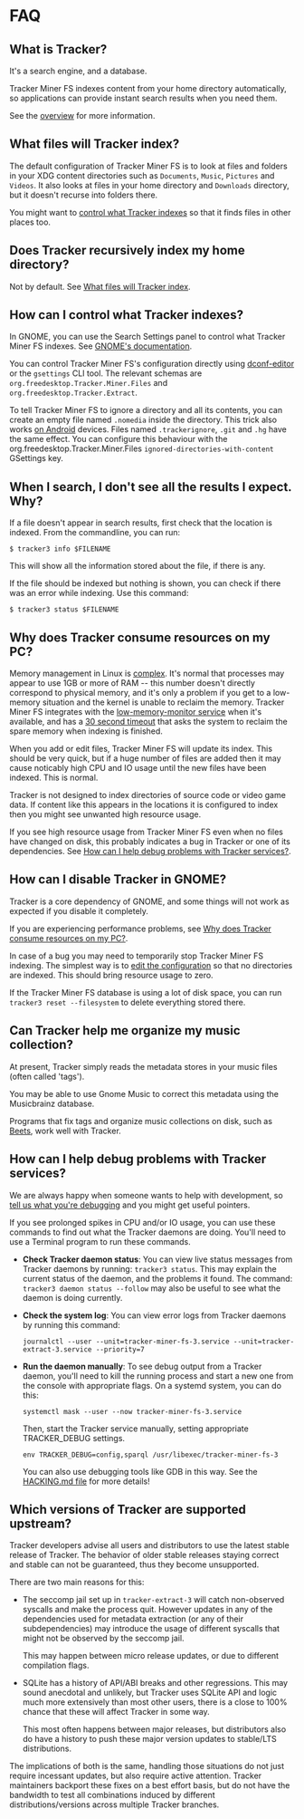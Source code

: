 # FAQ

## What is Tracker?

It's a search engine, and a database.

Tracker Miner FS indexes content from your home directory automatically, so
applications can provide instant search results when you need them.

See the [overview](../overview) for more information.

## What files will Tracker index?

The default configuration of Tracker Miner FS is to look at files and folders
in your XDG content directories such as `Documents`, `Music`, `Pictures` and
`Videos`.  It also looks at files in your home directory and `Downloads`
directory, but it doesn't recurse into folders there.

You might want to [control what Tracker indexes] so that it finds files in
other places too.

## Does Tracker recursively index my home directory?

Not by default. See [What files will Tracker index](#what-files-will-tracker-index).

## How can I control what Tracker indexes?

In GNOME, you can use the Search Settings panel to control what Tracker
Miner FS indexes. See [GNOME's
documentation](https://help.gnome.org/users/gnome-help/unstable/files-search.html.en).

You can control Tracker Miner FS's configuration directly using
[dconf-editor](https://wiki.gnome.org/Apps/DconfEditor) or the `gsettings` CLI
tool.
The relevant schemas are `org.freedesktop.Tracker.Miner.Files` and
`org.freedesktop.Tracker.Extract`.

To tell Tracker Miner FS to ignore a directory and all its contents, you can
create an empty file named `.nomedia` inside the directory. This trick also
works [on Android](https://www.lifewire.com/nomedia-file-4172882) devices.
Files named `.trackerignore`, `.git` and `.hg` have the same effect. You can
configure this behaviour with the org.freedesktop.Tracker.Miner.Files
`ignored-directories-with-content` GSettings key.

## When I search, I don't see all the results I expect. Why?

If a file doesn't appear in search results, first check that the location is
indexed. From the commandline, you can run:

    $ tracker3 info $FILENAME

This will show all the information stored about the file, if there is any.

If the file should be indexed but nothing is shown, you can check
if there was an error while indexing. Use this command:

    $ tracker3 status $FILENAME

## Why does Tracker consume resources on my PC?

Memory management in Linux is [complex](http://opsmonkey.blogspot.com/2007/01/linux-memory-overcommit.html).
It's normal that processes may appear to use 1GB or more of RAM -- this number
doesn't directly correspond to physical memory, and it's only a problem if you
get to a low-memory situation and the kernel is unable to
reclaim the memory. Tracker Miner FS integrates with the [low-memory-monitor service](https://www.hadess.net/2019/08/low-memory-monitor-new-project.html)
when it's available, and has a [30 second timeout](https://gitlab.gnome.org/GNOME/tracker-miners/-/commit/ccb0b4ebbff4dfacf17ea67ce56bb27c39741811)
that asks the system to reclaim the spare memory when indexing is finished.

When you add or edit files, Tracker Miner FS will update its index. This should
be very quick, but if a huge number of files are added then it may cause
noticably high CPU and IO usage until the new files have been indexed. This is
normal.

Tracker is not designed to index directories of source code or video game data.
If content like this appears in the locations it is configured to index
then you might see unwanted high resource usage.

If you see high resource usage from Tracker Miner FS even when no files have
changed on disk, this probably indicates a bug in Tracker or one of its
dependencies.
See [How can I help debug problems with Tracker services?](#how-can-i-help-debug-problems-with-tracker-services).

## How can I disable Tracker in GNOME?

Tracker is a core dependency of GNOME, and some things will not work as
expected if you disable it completely.

If you are experiencing performance problems, see [Why does Tracker consume
resources on my PC?].

In case of a bug you may need to temporarily stop Tracker Miner FS indexing.
The simplest way is to [edit the
configuration](#how-can-i-control-what-tracker-indexes) so that no directories
are indexed. This should bring resource usage to zero.

If the Tracker Miner FS database is using a lot of disk space, you can run
`tracker3 reset --filesystem` to delete everything stored there.

## Can Tracker help me organize my music collection?

At present, Tracker simply reads the metadata stores in your music files (often
called 'tags').

You may be able to use Gnome Music to correct this metadata using the
Musicbrainz database.

Programs that fix tags and organize music collections on disk, such as
[Beets](http://beets.io/), work well with Tracker.

## How can I help debug problems with Tracker services?

We are always happy when someone wants to help with development, so [tell us
what you're debugging](../community) and you might get useful pointers.

If you see prolonged spikes in CPU and/or IO usage, you can use these commands
to find out what the Tracker daemons are doing. You'll need to use a Terminal
program to run these commands.

  * **Check Tracker daemon status**: You can view live status messages from
    Tracker daemons by running: `tracker3 status`. This may explain the current
    status of the daemon, and the problems it found. The command:
    `tracker3 daemon status --follow` may also be useful to see what the
    daemon is doing currently.

  * **Check the system log**: You can view error logs from Tracker daemons by
    running this command:

        journalctl --user --unit=tracker-miner-fs-3.service --unit=tracker-extract-3.service --priority=7
      
  * **Run the daemon manually**: To see debug output from a Tracker daemon,
    you'll need to kill the running process and start a new one from the
    console with appropriate flags. On a systemd system, you can do this:

        systemctl mask --user --now tracker-miner-fs-3.service
    
    Then, start the Tracker service manually, setting appropriate
    TRACKER_DEBUG settings.

        env TRACKER_DEBUG=config,sparql /usr/libexec/tracker-miner-fs-3

    You can also use debugging tools like GDB in this way. See the
    [HACKING.md file](https://gitlab.gnome.org/GNOME/tracker/-/blob/master/HACKING.md)
    for more details!


[Why does Tracker consume resources on my PC?]: #why-does-tracker-consume-resources-on-my-pc
[control what Tracker indexes]: #how-can-i-control-what-tracker-indexes

## Which versions of Tracker are supported upstream?

Tracker developers advise all users and distributors to use the latest stable
release of Tracker. The behavior of older stable releases staying correct and
stable can not be guaranteed, thus they become unsupported.

There are two main reasons for this:

  * The seccomp jail set up in `tracker-extract-3` will catch non-observed syscalls
    and make the process quit. However updates in any of the dependencies used for
    metadata extraction (or any of their subdependencies) may introduce the usage
    of different syscalls that might not be observed by the seccomp jail.

    This may happen between micro release updates, or due to different compilation
    flags.

  * SQLite has a history of API/ABI breaks and other regressions. This may sound
    anecdotal and unlikely, but Tracker uses SQLite API and logic much more
    extensively than most other users, there is a close to 100% chance that these
    will affect Tracker in some way.

    This most often happens between major releases, but distributors also do have
    a history to push these major version updates to stable/LTS distributions.

The implications of both is the same, handling those situations do not just
require incessant updates, but also require active attention. Tracker maintainers
backport these fixes on a best effort basis, but do not have the bandwidth to
test all combinations induced by different distributions/versions across
multiple Tracker branches.
